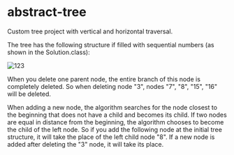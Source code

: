 # abstract-tree
Custom tree project with vertical and horizontal traversal.


The tree has the following structure if filled with sequential numbers (as shown in the Solution.class):

![123](https://user-images.githubusercontent.com/90202470/132716427-9fcdf627-01ae-4d2d-98ac-bc63f2c5acbe.png)

When you delete one parent node, the entire branch of this node is completely deleted. 
So when deleting node "3", nodes "7", "8", "15", "16" will be deleted.

When adding a new node, the algorithm searches for the node closest to the beginning that does not have a child and becomes its child. If two nodes are equal in distance from the beginning, the algorithm chooses to become the child of the left node. 
So if you add the following node at the initial tree structure, it will take the place of the left child node "8".
If a new node is added after deleting the "3" node, it will take its place.
